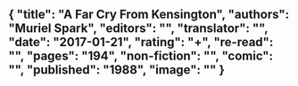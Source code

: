 {
 "title": "A Far Cry From Kensington",
 "authors": "Muriel Spark",
 "editors": "",
 "translator": "",
 "date": "2017-01-21",
 "rating": "+",
 "re-read": "",
 "pages": "194",
 "non-fiction": "",
 "comic": "",
 "published": "1988",
 "image": ""
}
---

